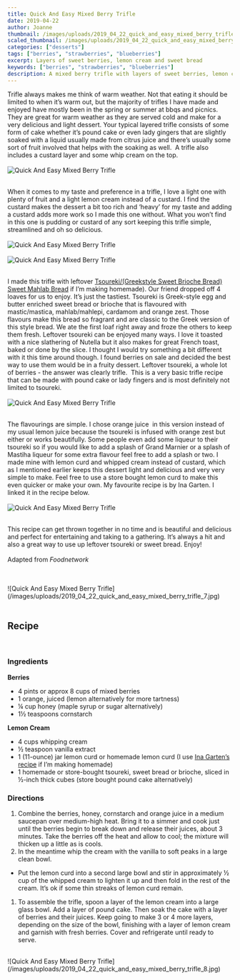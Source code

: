 ```yaml
---
title: Quick And Easy Mixed Berry Trifle
date: 2019-04-22
author: Joanne
thumbnail: /images/uploads/2019_04_22_quick_and_easy_mixed_berry_trifle_1.jpg
scaled_thumbnail: /images/uploads/2019_04_22_quick_and_easy_mixed_berry_trifle_0.jpg
categories: ["desserts"]
tags: ["berries", "strawberries", "blueberries"]
excerpt: Layers of sweet berries, lemon cream and sweet bread
keywords: ["berries", "strawberries", "blueberries"]
description: A mixed berry trifle with layers of sweet berries, lemon cream and sweet bread
---
```


Trifle always makes me think of warm weather. Not that eating it should be limited to when it’s warm out, but the majority of trifles I have made and enjoyed have mostly been in the spring or summer at bbqs and picnics. They are great for warm weather as they are served cold and make for a very delicious and light dessert. Your typical layered trifle consists of some form of cake whether it’s pound cake or even lady gingers that are slightly soaked with a liquid usually made from citrus juice and there’s usually some sort of fruit involved that helps with the soaking as well.  A trifle also includes a custard layer and some whip cream on the top.
</br>
</br>
![Quick And Easy Mixed Berry Trifle](/images/uploads/2019_04_22_quick_and_easy_mixed_berry_trifle_2.jpg)
</br>
</br>

When it comes to my taste and preference in a trifle, I love a light one with plenty of fruit and a light lemon cream instead of a custard. I find the custard makes the dessert a bit too rich and ‘heavy’ for my taste and adding a custard adds more work so I made this one without. What you won’t find in this one is pudding or custard of any sort keeping this trifle simple, streamlined and oh so delicious.
</br>
</br>
![Quick And Easy Mixed Berry Trifle](/images/uploads/2019_04_22_quick_and_easy_mixed_berry_trifle_3.jpg)
</br>
</br>
![Quick And Easy Mixed Berry Trifle](/images/uploads/2019_04_22_quick_and_easy_mixed_berry_trifle_4.jpg)
</br>
</br>

I made this trifle with leftover <span class="highlight"><a href="https://www.oliveandmango.com/tsoureki-greekstyle-sweet-brioche-bread-sweet-mahlab-bread/">Tsoureki/(Greekstyle Sweet Brioche Bread) Sweet Mahlab Bread</a></span> if I’m making homemade). Our friend dropped off 4 loaves for us to enjoy. It’s just the tastiest. Tsoureki is Greek-style egg and butter enriched sweet bread or brioche that is flavoured with mastic/mastica, mahlab/mahlepi, cardamom and orange zest. Those flavours make this bread so fragrant and are classic to the Greek version of this style bread. We ate the first loaf right away and froze the others to keep them fresh. Leftover tsoureki can be enjoyed many ways. I love it toasted with a nice slathering of Nutella but it also makes for great French toast, baked or done by the slice. I thought I would try something a bit different with it this time around though. I found berries on sale and decided the best way to use them would be in a fruity dessert. Leftover tsoureki, a whole lot of berries - the answer was clearly trifle.  This is a very basic trifle recipe that can be made with pound cake or lady fingers and is most definitely not limited to tsoureki.
</br>
</br>
![Quick And Easy Mixed Berry Trifle](/images/uploads/2019_04_22_quick_and_easy_mixed_berry_trifle_5.jpg)
</br>
</br>

The flavourings are simple. I chose orange juice  in this version instead of my usual lemon juice because the tsoureki is infused with orange zest but either or works beautifully. Some people even add some liqueur to their tsoureki so if you would like to add a splash of Grand Marnier or a splash of Mastiha liqueur for some extra flavour feel free to add a splash or two. I made mine with lemon curd and whipped cream instead of custard, which as I mentioned earlier keeps this dessert light and delicious and very very simple to make. Feel free to use a store bought lemon curd to make this even quicker or make your own. My favourite recipe is by Ina Garten. I linked it in the recipe below.
</br>
</br>
![Quick And Easy Mixed Berry Trifle](/images/uploads/2019_04_22_quick_and_easy_mixed_berry_trifle_6.jpg)
</br>
</br>

This recipe can get thrown together in no time and is beautiful and delicious and perfect for entertaining and taking to a gathering. It’s always a hit and also a great way to use up leftover tsoureki or sweet bread. Enjoy!
</br>
</br>
Adapted from _Foodnetwork_

</br>
</br>
![Quick And Easy Mixed Berry Trifle](/images/uploads/2019_04_22_quick_and_easy_mixed_berry_trifle_7.jpg)
</br>
</br>


## Recipe
</br>

### Ingredients
__Berries__

* <span itemprop="ingredients">4 pints or approx 8 cups of mixed berries </span>
* <span itemprop="ingredients">1 orange, juiced (lemon alternatively for more tartness)</span>
* <span itemprop="ingredients">&frac14; cup honey (maple syrup or sugar alternatively)</span>
* <span itemprop="ingredients">1&frac12; teaspoons cornstarch</span>

__Lemon Cream__

* <span itemprop="ingredients">4 cups whipping cream</span>
* <span itemprop="ingredients">&frac12; teaspoon vanilla extract</span>
* <span itemprop="ingredients">1 (11-ounce) jar lemon curd or homemade lemon curd (I use <span class="highlight"><a rel="nofollow" href="https://www.google.ca/amp/s/www.foodnetwork.com/recipes/ina-garten/lemon-curd-recipe-1941910.amp">Ina Garten’s recipe</a></span> if I’m making homemade) </span>
* <span itemprop="ingredients">1 homemade or store-bought tsoureki, sweet bread or brioche, sliced in &frac12;-inch thick cubes (store bought pound cake alternatively) </span>

### Directions 

1. Combine the berries, honey, cornstarch and orange juice in a medium saucepan over medium-high heat. Bring it to a simmer and cook just until the berries begin to break down and release their juices, about 3 minutes. Take the berries off the heat and allow to cool; the mixture will thicken up a little as is cools.
2. In the meantime whip the cream with the vanilla to soft peaks in a large clean bowl. 
* Put the lemon curd into a second large bowl and stir in approximately &frac12; cup of the whipped cream to lighten it up and then fold in the rest of the cream. It’s ok if some thin streaks of lemon curd remain. 
1. To assemble the trifle, spoon a layer of the lemon cream into a large glass bowl. Add a layer of pound cake. Then soak the cake with a layer of berries and their juices. Keep going to make 3 or 4 more layers, depending on the size of the bowl, finishing with a layer of lemon cream and garnish with fresh berries. Cover and refrigerate until ready to serve.

</br>
![Quick And Easy Mixed Berry Trifle](/images/uploads/2019_04_22_quick_and_easy_mixed_berry_trifle_8.jpg)